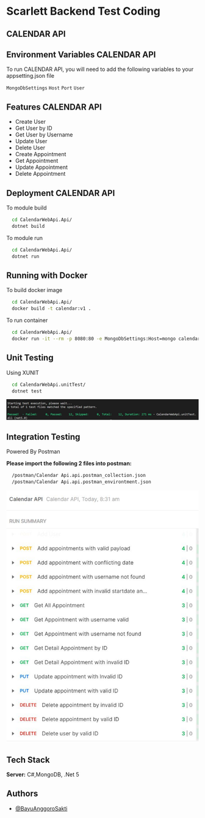 ﻿
# Scarlett  Backend Test Coding

## CALENDAR API

## Environment Variables CALENDAR API

To run CALENDAR API, you will need to add the following variables to your appsetting.json file

`MongoDbSettings` `Host`  `Port` `User` 


## Features CALENDAR API

- Create User
- Get User by ID
- Get User by Username
- Update User
- Delete User
- Create Appointment
- Get Appointment
- Update Appointment
- Delete Appointment


## Deployment CALENDAR API
To module build
```bash
  cd CalendarWebApi.Api/
  dotnet build
```

To module run
```bash
  cd CalendarWebApi.Api/
  dotnet run
```
## Running with Docker
To build docker image
```bash
  cd CalendarWebApi.Api/
  docker build -t calendar:v1 .
```

To run container
```bash
  cd CalendarWebApi.Api/
  docker run -it --rm -p 8080:80 -e MongoDbSettings:Host=mongo calendar:v1
```

## Unit Testing
Using XUNIT
```bash
  cd CalendarWebApi.unitTest/
  dotnet test
```
![My Image](Screenshoot/unitTest.JPG)

## Integration Testing
Powered By Postman

**Please import the following 2 files into postman:**
```bash
  /postman/Calendar Api.api.postman_collection.json
  /postman/Calendar Api.api.postman_environtment.json
```
![My Image](Screenshoot/integrationTest.JPG)

## Tech Stack

**Server:** C#,MongoDB, .Net 5


## Authors

- [@BayuAnggoroSakti](https://github.com/BayuAnggoroSakti)

